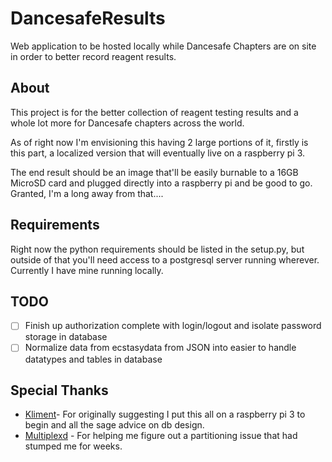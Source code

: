 # DancesafeResults

Web application to be hosted locally while Dancesafe Chapters are on site in order to better record reagent results.

## About
This project is for the better collection of reagent testing results and a whole lot more for Dancesafe chapters across the world. 

As of right now I'm envisioning this having 2 large portions of it, firstly is this part, a localized version that will eventually live on a raspberry pi 3. 

The end result should be an image that'll be easily burnable to a 16GB MicroSD card and plugged directly into a raspberry pi and be good to go. Granted, I'm a long away from that.... 

## Requirements

Right now the python requirements should be listed in the setup.py, but outside of that you'll need access to a postgresql server running wherever. Currently I have mine running locally. 

## TODO
- [ ] Finish up authorization complete with login/logout and isolate password storage in database
- [ ] Normalize data from ecstasydata from JSON into easier to handle datatypes and tables in database

## Special Thanks

* [Kliment](https://github.com/kliment)- For originally suggesting I put this all on a raspberry pi 3 to begin and all the sage advice on db design. 
* [Multiplexd](https://github.com/multiplexd) - For helping me figure out a partitioning issue that had stumped me for weeks.  
